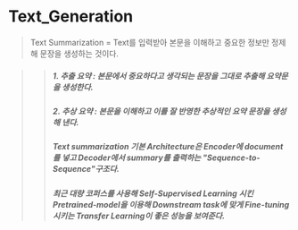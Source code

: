 # Text_Generation

> Text Summarization = Text를 입력받아 본문을 이해하고 중요한 정보만 정제해 문장을 생성하는 것이다.


>> ##### 1. 추출 요약 : 본문에서 중요하다고 생각되는 문장을 그대로 추출해 요약문을 생성한다.  
>> ##### 2. 추상 요약 : 본문을 이해하고 이를 잘 반영한 추상적인 요약 문장을 생성해 낸다. 
>> 
>> ##### Text summarization 기본 Architecture은 Encoder에 document를 넣고 Decoder에서 summary를 출력하는 "Sequence-to-Sequence"구조다.
>> ##### 최근 대량 코퍼스를 사용해 Self-Supervised Learning 시킨 Pretrained-model을 이용해 Downstream task에 맞게 Fine-tuning 시키는 Transfer Learning이 좋은 성능을 보여준다.
>> ##### 
